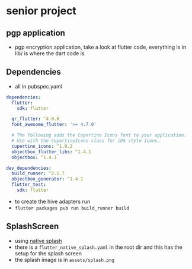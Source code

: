 # senior project 

## pgp application 

- pgp encryption application, take a look at flutter code, everything is in lib/ is where the dart code is 

## Dependencies 

- all in pubspec.yaml

```yaml
dependencies:
  flutter:
    sdk: flutter

  qr_flutter: ^4.0.0
  font_awesome_flutter: '>= 4.7.0'

  # The following adds the Cupertino Icons font to your application.
  # Use with the CupertinoIcons class for iOS style icons.
  cupertino_icons: ^1.0.2
  objectbox_flutter_libs: ^1.4.1
  objectbox: ^1.4.1

dev_dependencies:
  build_runner: ^2.1.7
  objectbox_generator: ^1.4.1
  flutter_test:
    sdk: flutter
```

- to create the hive adapters run 
- `flutter packages pub run build_runner build`

## SplashScreen

- using [native splash](https://pub.dev/packages/flutter_native_splash)
- there is a `flutter_native_splash.yaml` in the root dir and this has the setup for the splash screen 
- the splash image is in `assets/splash.png`
